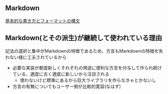 ## Markdown

[基本的な書き方とフォーマットの構文](https://docs.github.com/ja/get-started/writing-on-github/getting-started-with-writing-and-formatting-on-github/basic-writing-and-formatting-syntax)

## Markdown(とその派生)が継続して使われている理由
記法の選択と集中がMarkdownの特徴であるため、方言もMarkdownの特徴を失わない様に工夫されているから
- 必要な実装が都度新しくそれぞれの用途に便利な方言を付与して作られ続けている、適度に古く適度に新しいから注目される
  - 使わないけど標準にあるから巨大ライブラリを作らなきゃとかないし
- 方言の有無についてもユーザー側が比較的寛容(なはず)
